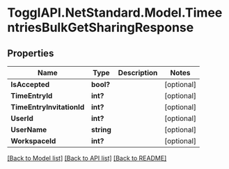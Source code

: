 # TogglAPI.NetStandard.Model.TimeentriesBulkGetSharingResponse
## Properties

Name | Type | Description | Notes
------------ | ------------- | ------------- | -------------
**IsAccepted** | **bool?** |  | [optional] 
**TimeEntryId** | **int?** |  | [optional] 
**TimeEntryInvitationId** | **int?** |  | [optional] 
**UserId** | **int?** |  | [optional] 
**UserName** | **string** |  | [optional] 
**WorkspaceId** | **int?** |  | [optional] 

[[Back to Model list]](../README.md#documentation-for-models) [[Back to API list]](../README.md#documentation-for-api-endpoints) [[Back to README]](../README.md)

